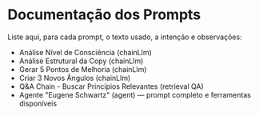 # Documentação dos Prompts

Liste aqui, para cada prompt, o texto usado, a intenção e observações:

- Análise Nível de Consciência (chainLlm)
- Análise Estrutural da Copy (chainLlm)
- Gerar 5 Pontos de Melhoria (chainLlm)
- Criar 3 Novos Ângulos (chainLlm)
- Q&A Chain - Buscar Princípios Relevantes (retrieval QA)
- Agente "Eugene Schwartz" (agent) — prompt completo e ferramentas disponíveis
